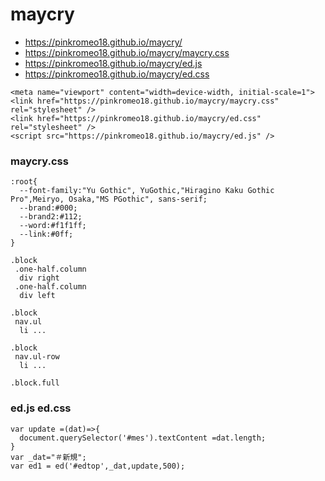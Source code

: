 # maycry

- https://pinkromeo18.github.io/maycry/
- https://pinkromeo18.github.io/maycry/maycry.css
- https://pinkromeo18.github.io/maycry/ed.js
- https://pinkromeo18.github.io/maycry/ed.css

```
<meta name="viewport" content="width=device-width, initial-scale=1">
<link href="https://pinkromeo18.github.io/maycry/maycry.css" rel="stylesheet" />
<link href="https://pinkromeo18.github.io/maycry/ed.css" rel="stylesheet" />
<script src="https://pinkromeo18.github.io/maycry/ed.js" />
```

### maycry.css
```
:root{
  --font-family:"Yu Gothic", YuGothic,"Hiragino Kaku Gothic Pro",Meiryo, Osaka,"MS PGothic", sans-serif;  
  --brand:#000;
  --brand2:#112;
  --word:#f1f1ff;
  --link:#0ff;
}
```
```
.block
 .one-half.column
  div right
 .one-half.column
  div left
  
.block
 nav.ul
  li ...

.block
 nav.ul-row
  li ...

.block.full

```

### ed.js ed.css
```
var update =(dat)=>{
  document.querySelector('#mes').textContent =dat.length;
}
var _dat="＃新規";
var ed1 = ed('#edtop',_dat,update,500);
```
